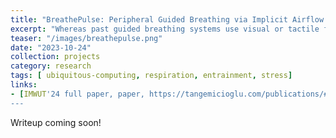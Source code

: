 ```yaml
---
title: "BreathePulse: Peripheral Guided Breathing via Implicit Airflow Cues"
excerpt: "Whereas past guided breathing systems use visual or tactile feedback, we designed BreathePulse, an airflow-based system for reducing respiratory rate more naturally and unobtrusively. We evaluated BreathePulse in an intensive n-back task and provided guidelines for making future guided breathing devices more effortless and comfortable for users."
teaser: "/images/breathepulse.png"
date: "2023-10-24"
collection: projects
category: research
tags: [ ubiquitous-computing, respiration, entrainment, stress]
links:
- [IMWUT'24 full paper, paper, https://tangemicioglu.com/publications/#breathepulse-peripheral-guided-breathing-via-implicit-airflow-cues-for-information-work]
---
```


Writeup coming soon!
